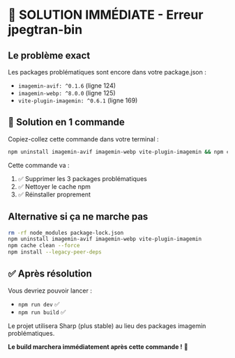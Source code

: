 # 🚨 SOLUTION IMMÉDIATE - Erreur jpegtran-bin

## Le problème exact
Les packages problématiques sont encore dans votre package.json :
- `imagemin-avif: ^0.1.6` (ligne 124)
- `imagemin-webp: ^8.0.0` (ligne 125) 
- `vite-plugin-imagemin: ^0.6.1` (ligne 169)

## 🔧 Solution en 1 commande

Copiez-collez cette commande dans votre terminal :

```bash
npm uninstall imagemin-avif imagemin-webp vite-plugin-imagemin && npm cache clean --force && npm install
```

Cette commande va :
1. ✅ Supprimer les 3 packages problématiques
2. ✅ Nettoyer le cache npm 
3. ✅ Réinstaller proprement

## Alternative si ça ne marche pas

```bash
rm -rf node_modules package-lock.json
npm uninstall imagemin-avif imagemin-webp vite-plugin-imagemin
npm cache clean --force
npm install --legacy-peer-deps
```

## ✅ Après résolution

Vous devriez pouvoir lancer :
- `npm run dev` ✅
- `npm run build` ✅ 

Le projet utilisera Sharp (plus stable) au lieu des packages imagemin problématiques.

**Le build marchera immédiatement après cette commande !** 🚀